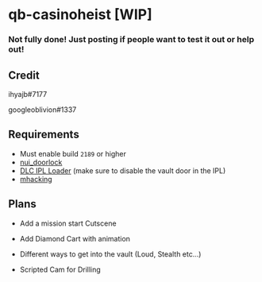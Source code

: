 # qb-casinoheist [WIP]

### **Not fully done! Just posting if people want to test it out or help out!**

## Credit

ihyajb#7177

googleoblivion#1337

 ## Requirements
 
* Must enable build `2189` or higher
 * [nui_doorlock](https://github.com/BerkieBb/nui_doorlock)
 * [DLC IPL Loader](https://forum.cfx.re/t/cayo-perico-casino-dlc-ipl-loader/2099391) (make sure to disable the vault door in the IPL)
 * [mhacking](https://forum.cfx.re/t/release-simple-hacking-minigame/62095)

## Plans

* Add a mission start Cutscene

* Add Diamond Cart with animation

* Different ways to get into the vault (Loud, Stealth etc...)

* Scripted Cam for Drilling
